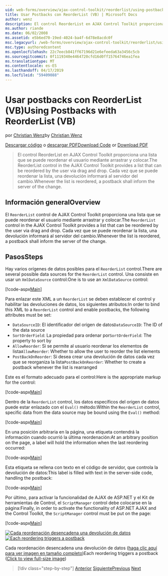 ```yaml
---
uid: web-forms/overview/ajax-control-toolkit/reorderlist/using-postbacks-with-reorderlist-vb
title: Usar Postbacks con ReorderList (VB) | Microsoft Docs
author: wenz
description: El control ReorderList en AJAX Control Toolkit proporciona una lista que se puede reordenar el usuario mediante arrastrar y colocar. Cada vez que se puede reordenar la lista, un pedido de compra...
ms.author: riande
ms.date: 06/02/2008
ms.assetid: e5b6ed70-19ed-4024-ba4f-6d78e8acdc0f
msc.legacyurl: /web-forms/overview/ajax-control-toolkit/reorderlist/using-postbacks-with-reorderlist-vb
msc.type: authoredcontent
ms.openlocfilehash: 22c7eecb841ff67196d21e6efeeda63a3456c5cb
ms.sourcegitcommit: 0f1119340e4464720cfd16d0ff15764746ea1fea
ms.translationtype: MT
ms.contentlocale: es-ES
ms.lasthandoff: 04/17/2019
ms.locfileid: "59409088"
---
```

# <a name="using-postbacks-with-reorderlist-vb"></a><span data-ttu-id="1a825-104">Usar postbacks con ReorderList (VB)</span><span class="sxs-lookup"><span data-stu-id="1a825-104">Using Postbacks with ReorderList (VB)</span></span>

<span data-ttu-id="1a825-105">por [Christian Wenz](https://github.com/wenz)</span><span class="sxs-lookup"><span data-stu-id="1a825-105">by [Christian Wenz](https://github.com/wenz)</span></span>

<span data-ttu-id="1a825-106">[Descargar código](http://download.microsoft.com/download/9/3/f/93f8daea-bebd-4821-833b-95205389c7d0/ReorderList4.vb.zip) o [descargar PDF](http://download.microsoft.com/download/2/d/c/2dc10e34-6983-41d4-9c08-f78f5387d32b/reorderlist4VB.pdf)</span><span class="sxs-lookup"><span data-stu-id="1a825-106">[Download Code](http://download.microsoft.com/download/9/3/f/93f8daea-bebd-4821-833b-95205389c7d0/ReorderList4.vb.zip) or [Download PDF](http://download.microsoft.com/download/2/d/c/2dc10e34-6983-41d4-9c08-f78f5387d32b/reorderlist4VB.pdf)</span></span>

> <span data-ttu-id="1a825-107">El control ReorderList en AJAX Control Toolkit proporciona una lista que se puede reordenar el usuario mediante arrastrar y colocar.</span><span class="sxs-lookup"><span data-stu-id="1a825-107">The ReorderList control in the AJAX Control Toolkit provides a list that can be reordered by the user via drag and drop.</span></span> <span data-ttu-id="1a825-108">Cada vez que se puede reordenar la lista, una devolución informará al servidor del cambio.</span><span class="sxs-lookup"><span data-stu-id="1a825-108">Whenever the list is reordered, a postback shall inform the server of the change.</span></span>


## <a name="overview"></a><span data-ttu-id="1a825-109">Información general</span><span class="sxs-lookup"><span data-stu-id="1a825-109">Overview</span></span>

<span data-ttu-id="1a825-110">El `ReorderList` control de AJAX Control Toolkit proporciona una lista que se puede reordenar el usuario mediante arrastrar y colocar.</span><span class="sxs-lookup"><span data-stu-id="1a825-110">The `ReorderList` control in the AJAX Control Toolkit provides a list that can be reordered by the user via drag and drop.</span></span> <span data-ttu-id="1a825-111">Cada vez que se puede reordenar la lista, una devolución informará al servidor del cambio.</span><span class="sxs-lookup"><span data-stu-id="1a825-111">Whenever the list is reordered, a postback shall inform the server of the change.</span></span>

## <a name="steps"></a><span data-ttu-id="1a825-112">Pasos</span><span class="sxs-lookup"><span data-stu-id="1a825-112">Steps</span></span>

<span data-ttu-id="1a825-113">Hay varios orígenes de datos posibles para el `ReorderList` control.</span><span class="sxs-lookup"><span data-stu-id="1a825-113">There are several possible data sources for the `ReorderList` control.</span></span> <span data-ttu-id="1a825-114">Una consiste en usar un `XmlDataSource` control:</span><span class="sxs-lookup"><span data-stu-id="1a825-114">One is to use an `XmlDataSource` control:</span></span>

[!code-aspx[Main](using-postbacks-with-reorderlist-vb/samples/sample1.aspx)]

<span data-ttu-id="1a825-115">Para enlazar este XML a un `ReorderList` se deben establecer el control y habilitar las devoluciones de datos, los siguientes atributos:</span><span class="sxs-lookup"><span data-stu-id="1a825-115">In order to bind this XML to a `ReorderList` control and enable postbacks, the following attributes must be set:</span></span>

- <span data-ttu-id="1a825-116">`DataSourceID`: El identificador del origen de datos</span><span class="sxs-lookup"><span data-stu-id="1a825-116">`DataSourceID`: The ID of the data source</span></span>
- <span data-ttu-id="1a825-117">`SortOrderField`: La propiedad para ordenar por</span><span class="sxs-lookup"><span data-stu-id="1a825-117">`SortOrderField`: The property to sort by</span></span>
- <span data-ttu-id="1a825-118">`AllowReorder`: Si se permite al usuario reordenar los elementos de lista</span><span class="sxs-lookup"><span data-stu-id="1a825-118">`AllowReorder`: Whether to allow the user to reorder the list elements</span></span>
- <span data-ttu-id="1a825-119">`PostBackOnReorder`: Si desea crear una devolución de datos cada vez que se reorganiza la lista</span><span class="sxs-lookup"><span data-stu-id="1a825-119">`PostBackOnReorder`: Whether to create a postback whenever the list is rearranged</span></span>

<span data-ttu-id="1a825-120">Este es el formato adecuado para el control:</span><span class="sxs-lookup"><span data-stu-id="1a825-120">Here is the appropriate markup for the control:</span></span>

[!code-aspx[Main](using-postbacks-with-reorderlist-vb/samples/sample2.aspx)]

<span data-ttu-id="1a825-121">Dentro de la `ReorderList` control, los datos específicos del origen de datos puede estar enlazado con el `Eval()` método:</span><span class="sxs-lookup"><span data-stu-id="1a825-121">Within the `ReorderList` control, specific data from the data source may be bound using the `Eval()` method:</span></span>

[!code-aspx[Main](using-postbacks-with-reorderlist-vb/samples/sample3.aspx)]

<span data-ttu-id="1a825-122">En una posición arbitraria en la página, una etiqueta contendrá la información cuando ocurrió la última reordenación:</span><span class="sxs-lookup"><span data-stu-id="1a825-122">At an arbitrary position on the page, a label will hold the information when the last reordering occurred:</span></span>

[!code-aspx[Main](using-postbacks-with-reorderlist-vb/samples/sample4.aspx)]

<span data-ttu-id="1a825-123">Esta etiqueta se rellena con texto en el código de servidor, que controla la devolución de datos:</span><span class="sxs-lookup"><span data-stu-id="1a825-123">This label is filled with text in the server-side code, handling the postback:</span></span>

[!code-aspx[Main](using-postbacks-with-reorderlist-vb/samples/sample5.aspx)]

<span data-ttu-id="1a825-124">Por último, para activar la funcionalidad de AJAX de ASP.NET y el Kit de herramientas de Control, el `ScriptManager` control debe colocarse en la página:</span><span class="sxs-lookup"><span data-stu-id="1a825-124">Finally, in order to activate the functionality of ASP.NET AJAX and the Control Toolkit, the `ScriptManager` control must be put on the page:</span></span>

[!code-aspx[Main](using-postbacks-with-reorderlist-vb/samples/sample6.aspx)]


<span data-ttu-id="1a825-125">[![Cada reordenación desencadena una devolución de datos](using-postbacks-with-reorderlist-vb/_static/image2.png)](using-postbacks-with-reorderlist-vb/_static/image1.png)</span><span class="sxs-lookup"><span data-stu-id="1a825-125">[![Each reordering triggers a postback](using-postbacks-with-reorderlist-vb/_static/image2.png)](using-postbacks-with-reorderlist-vb/_static/image1.png)</span></span>

<span data-ttu-id="1a825-126">Cada reordenación desencadena una devolución de datos ([haga clic aquí para ver imagen en tamaño completo](using-postbacks-with-reorderlist-vb/_static/image3.png))</span><span class="sxs-lookup"><span data-stu-id="1a825-126">Each reordering triggers a postback ([Click to view full-size image](using-postbacks-with-reorderlist-vb/_static/image3.png))</span></span>

> [!div class="step-by-step"]
> <span data-ttu-id="1a825-127">[Anterior](drag-and-drop-via-reorderlist-cs.md)
> [Siguiente](drag-and-drop-via-reorderlist-vb.md)</span><span class="sxs-lookup"><span data-stu-id="1a825-127">[Previous](drag-and-drop-via-reorderlist-cs.md)
[Next](drag-and-drop-via-reorderlist-vb.md)</span></span>
